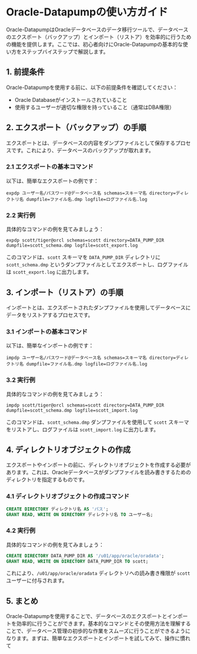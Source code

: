 # Oracle-Datapumpの使い方ガイド

Oracle-DatapumpはOracleデータベースのデータ移行ツールで、データベースのエクスポート（バックアップ）とインポート（リストア）を効率的に行うための機能を提供します。ここでは、初心者向けにOracle-Datapumpの基本的な使い方をステップバイステップで解説します。

## 1. 前提条件

Oracle-Datapumpを使用する前に、以下の前提条件を確認してください：

- Oracle Databaseがインストールされていること
- 使用するユーザーが適切な権限を持っていること（通常はDBA権限）

## 2. エクスポート（バックアップ）の手順

エクスポートとは、データベースの内容をダンプファイルとして保存するプロセスです。これにより、データベースのバックアップが取れます。

### 2.1 エクスポートの基本コマンド

以下は、簡単なエクスポートの例です：

```shell
expdp ユーザー名/パスワード@データベース名 schemas=スキーマ名 directory=ディレクトリ名 dumpfile=ファイル名.dmp logfile=ログファイル名.log
```

### 2.2 実行例

具体的なコマンドの例を見てみましょう：

```shell
expdp scott/tiger@orcl schemas=scott directory=DATA_PUMP_DIR dumpfile=scott_schema.dmp logfile=scott_export.log
```

このコマンドは、`scott` スキーマを `DATA_PUMP_DIR` ディレクトリに `scott_schema.dmp` というダンプファイルとしてエクスポートし、ログファイルは `scott_export.log` に出力します。

## 3. インポート（リストア）の手順

インポートとは、エクスポートされたダンプファイルを使用してデータベースにデータをリストアするプロセスです。

### 3.1 インポートの基本コマンド

以下は、簡単なインポートの例です：

```shell
impdp ユーザー名/パスワード@データベース名 schemas=スキーマ名 directory=ディレクトリ名 dumpfile=ファイル名.dmp logfile=ログファイル名.log
```

### 3.2 実行例

具体的なコマンドの例を見てみましょう：

```shell
impdp scott/tiger@orcl schemas=scott directory=DATA_PUMP_DIR dumpfile=scott_schema.dmp logfile=scott_import.log
```

このコマンドは、`scott_schema.dmp` ダンプファイルを使用して `scott` スキーマをリストアし、ログファイルは `scott_import.log` に出力します。

## 4. ディレクトリオブジェクトの作成

エクスポートやインポートの前に、ディレクトリオブジェクトを作成する必要があります。これは、Oracleデータベースがダンプファイルを読み書きするためのディレクトリを指定するものです。

### 4.1 ディレクトリオブジェクトの作成コマンド

```sql
CREATE DIRECTORY ディレクトリ名 AS 'パス';
GRANT READ, WRITE ON DIRECTORY ディレクトリ名 TO ユーザー名;
```

### 4.2 実行例

具体的なコマンドの例を見てみましょう：

```sql
CREATE DIRECTORY DATA_PUMP_DIR AS '/u01/app/oracle/oradata';
GRANT READ, WRITE ON DIRECTORY DATA_PUMP_DIR TO scott;
```

これにより、`/u01/app/oracle/oradata` ディレクトリへの読み書き権限が `scott` ユーザーに付与されます。

## 5. まとめ

Oracle-Datapumpを使用することで、データベースのエクスポートとインポートを効率的に行うことができます。基本的なコマンドとその使用方法を理解することで、データベース管理の初歩的な作業をスムーズに行うことができるようになります。まずは、簡単なエクスポートとインポートを試してみて、操作に慣れて